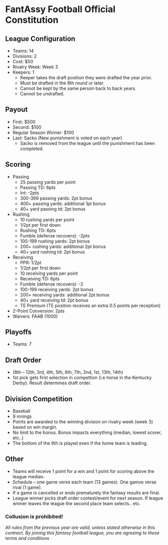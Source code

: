 # FantAssy Football Official Constitution

## League Configuration
* Teams: 14	
* Divisions: 2	
* Cost: $50
* Rivalry Week: Week 3
* Keepers: 1
  * Keeper takes the draft position they were drafted the year prior. 
  * Must be drafted in the 8th round or later. 
  * Cannot be kept by the same person back to back years. 
  * Cannot be undrafted. 

## Payout
* First: $500
* Second: $100
* Regular Season Winner: $100	
* Last: Sacko (New punishment is voted on each year)
  * Sacko is removed from the league until the punishment has been completed.

## Scoring
* Passing
  * 25 passing yards per point
  * Passing TD: 6pts
  * Int: -2pts
  * 300-399 passing yards: 2pt bonus
  * 400+ passing yards: additional 1pt bonus
  * 40+ yard passing td: 2pt bonus
* Rushing
  * 10 rushing yards per point
  * 1/2pt per first down
  * Rushing TD: 6pts
  * Fumble (defense recovers): -2pts
  * 100-199 rushing yards: 2pt bonus
  * 200+ rushing yards: additional 2pt bonus
  * 40+ yard rushing td: 2pt bonus
* Receiving 
  * PPR: 1/2pt
  * 1/2pt per first down
  * 10 receiving yards per point
  * Receiving TD: 6pts
  * Fumble (defense recovers): -2
  * 100-199 receiving yards: 2pt bonus
  * 200+ receiving yards: additional 2pt bonus
  * 40+ yard receiving td: 2pt bonus
  * TE Premium (TE position receives an extra 0.5 points per reception)
* 2-Point Conversion: 2pts
* Waivers: FAAB (1000)

## Playoffs
* Teams: 7		

## Draft Order
* (8th – 12th, 3rd, 4th, 5th, 6th, 7th, 2nd, 1st, 13th, 14th)
* 1st pick gets first selection in compettion (i.e horse in the Kentucky Derby). Result determines draft order.

## Division Competition
* Baseball
* 9 innings
* Points are awarded to the winning division on rivalry week (week 3) based on win margin.
* No limit to the bonus. Bonus impacts everything (median, lowest scorer, etc..)
* The bottom of the 9th is played even if the home team is leading.

## Other
* Teams will receive 1 point for a win and 1 point for scoring above the league median. 
* Schedule – one game verse each team (13 games). One gamve verse rival (1 game).
* If a game is cancelled or ends prematurely the fantasy results are final.
* League winner picks draft order contest/event for next season. If league winner leaves the league the second place team selects.. etc.

### Collusion is prohibited! 


*All rules from the previous year are valid, unless stated otherwise in this contract. By joining this fantasy football league, you are agreeing to these terms and conditions*